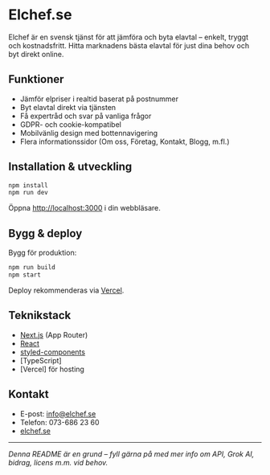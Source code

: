 # Elchef.se

Elchef är en svensk tjänst för att jämföra och byta elavtal – enkelt, tryggt och kostnadsfritt. Hitta marknadens bästa elavtal för just dina behov och byt direkt online.

## Funktioner
- Jämför elpriser i realtid baserat på postnummer
- Byt elavtal direkt via tjänsten
- Få expertråd och svar på vanliga frågor
- GDPR- och cookie-kompatibel
- Mobilvänlig design med bottennavigering
- Flera informationssidor (Om oss, Företag, Kontakt, Blogg, m.fl.)

## Installation & utveckling

```bash
npm install
npm run dev
```

Öppna [http://localhost:3000](http://localhost:3000) i din webbläsare.

## Bygg & deploy

Bygg för produktion:
```bash
npm run build
npm start
```

Deploy rekommenderas via [Vercel](https://vercel.com/).

## Teknikstack
- [Next.js](https://nextjs.org/) (App Router)
- [React](https://react.dev/)
- [styled-components](https://styled-components.com/)
- [TypeScript]
- [Vercel] för hosting

## Kontakt
- E-post: info@elchef.se
- Telefon: 073-686 23 60
- [elchef.se](https://elchef.se)

---

*Denna README är en grund – fyll gärna på med mer info om API, Grok AI, bidrag, licens m.m. vid behov.*
